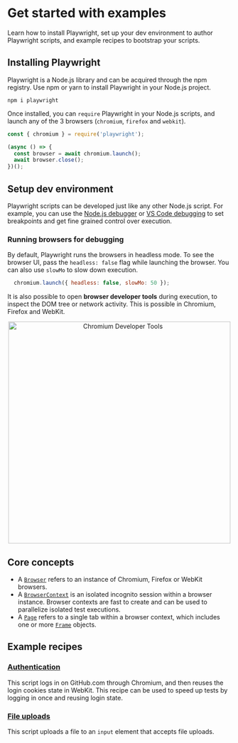 # Get started with examples

Learn how to install Playwright, set up your dev environment to author Playwright scripts, and example recipes to bootstrap your scripts.

## Installing Playwright

Playwright is a Node.js library and can be acquired through the npm registry. Use npm or yarn to install Playwright in your Node.js project.

```
npm i playwright
```

Once installed, you can `require` Playwright in your Node.js scripts, and launch any of the 3 browsers (`chromium`, `firefox` and `webkit`).

```js
const { chromium } = require('playwright');

(async () => {
  const browser = await chromium.launch();
  await browser.close();
})();
```

## Setup dev environment

Playwright scripts can be developed just like any other Node.js script. For example, you can use the [Node.js debugger](https://nodejs.org/api/debugger.html) or [VS Code debugging](https://code.visualstudio.com/docs/nodejs/nodejs-debugging) to set breakpoints and get fine grained control over execution.

### Running browsers for debugging

By default, Playwright runs the browsers in headless mode. To see the browser UI, pass the `headless: false` flag while launching the browser. You can also use `slowMo` to slow down execution.

```js
  chromium.launch({ headless: false, slowMo: 50 });
```

It is also possible to open **browser developer tools** during execution, to inspect the DOM tree or network activity. This is possible in Chromium, Firefox and WebKit.

<p align="center"><a href="https://user-images.githubusercontent.com/284612/77234134-5f21a500-6b69-11ea-92ec-1c146e1333ec.png"><img src="https://user-images.githubusercontent.com/284612/77234134-5f21a500-6b69-11ea-92ec-1c146e1333ec.png" width="500" alt="Chromium Developer Tools"></a></p>

## Core concepts

* A [`Browser`](../api.md#class-browser) refers to an instance of Chromium, Firefox or WebKit browsers.
* A [`BrowserContext`](../api.md#class-browsercontext) is an isolated incognito session within a browser instance. Browser contexts are fast to create and can be used to parallelize isolated test executions.
* A [`Page`](../api.md#class-page) refers to a single tab within a browser context, which includes one or more [`Frame`](../api.md#class-frame) objects.

## Example recipes

### [Authentication](authentication.js)

This script logs in on GitHub.com through Chromium, and then reuses the login cookies state in WebKit. This recipe can be used to speed up tests by logging in once and reusing login state.

### [File uploads](upload.js)

This script uploads a file to an `input` element that accepts file uploads.

<!--
Other examples
* Request interception/server response stub/mock
* Geolocation and mobile emulation
* Handling a popup, eg, accept dialog
* Page navigation and wait for load
  * Async page load (see #662)
-->